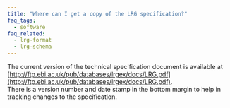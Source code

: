 ```yaml
---
title: "Where can I get a copy of the LRG specification?"
faq_tags:
  - software
faq_related:
  - lrg-format
  - lrg-schema
---
```


The current version of the technical specification document is available at [http://ftp.ebi.ac.uk/pub/databases/lrgex/docs/LRG.pdf](http://ftp.ebi.ac.uk/pub/databases/lrgex/docs/LRG.pdf).  
There is a version number and date stamp in the bottom margin to help in tracking changes to the specification.